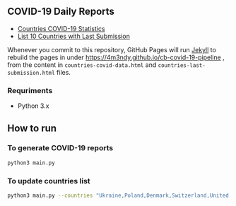 ## COVID-19 Daily Reports

* [Countries COVID-19 Statistics](https://4m3ndy.github.io/cb-covid-19-pipeline/countries-covid-data)
* [List 10 Countries with Last Submission](https://4m3ndy.github.io/cb-covid-19-pipeline/countries-last-submission)

Whenever you commit to this repository, GitHub Pages will run [Jekyll](https://jekyllrb.com/) to rebuild the pages in under https://4m3ndy.github.io/cb-covid-19-pipeline , from the content in `countries-covid-data.html` and `countries-last-submission.html` files.

### Requriments
- Python 3.x

## How to run

### To generate COVID-19 reports
```bash
python3 main.py
```

### To update countries list
```bash
python3 main.py --countries "Ukraine,Poland,Denmark,Switzerland,United States,Algeria"
```

